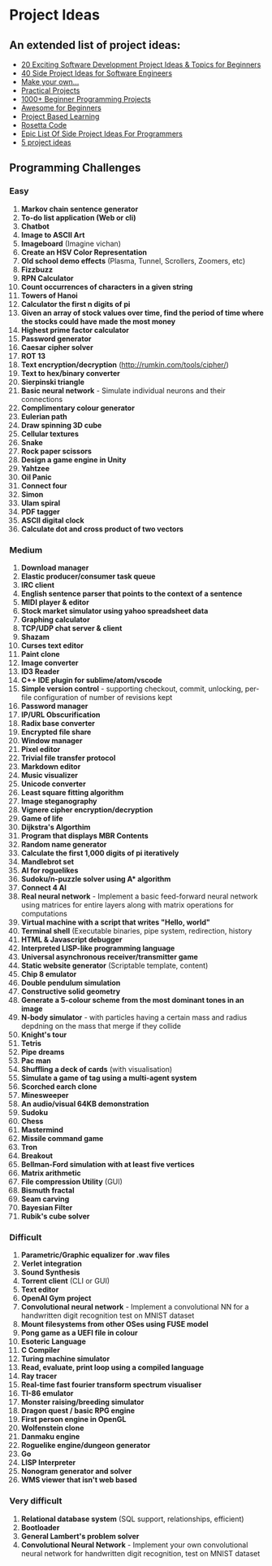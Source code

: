 # Project Ideas

## An extended list of project ideas:
- [20 Exciting Software Development Project Ideas & Topics for Beginners](https://www.upgrad.com/blog/software-development-project-ideas-topics-for-beginners/)
- [40 Side Project Ideas for Software Engineers](https://www.codementor.io/npostolovski/40-side-project-ideas-for-software-engineers-g8xckyxef)
- [Make your own...](https://github.com/danistefanovic/build-your-own-x)
- [Practical Projects](https://github.com/karan/Projects)
- [1000+ Beginner Programming Projects](https://www.reddit.com/r/learnprogramming/comments/2a9ygh/1000_beginner_programming_projects_xpost/)
- [Awesome for Beginners](https://github.com/MunGell/awesome-for-beginners)
- [Project Based Learning](https://github.com/tuvtran/project-based-learning)
- [Rosetta Code](http://rosettacode.org/wiki/Category:Programming_Tasks)
- [Epic List Of Side Project Ideas For Programmers](https://livingliferichly.com/epic-list-of-side-project-ideas-for-programmers)
- [5 project ideas](https://medium.com/@JohanneA/5-project-ideas-for-programmers-who-dont-know-what-to-work-on-next-51fdb191cbde)

## Programming Challenges

### Easy
1. **Markov chain sentence generator**
2. **To-do list application (Web or cli)**
3. **Chatbot**
4. **Image to ASCII Art**
5. **Imageboard** (Imagine vichan)
6. **Create an HSV Color Representation**
7. **Old school demo effects** (Plasma, Tunnel, Scrollers, Zoomers, etc)
8. **Fizzbuzz**
9. **RPN Calculator**
10. **Count occurrences of characters in a given string**
11. **Towers of Hanoi**
12. **Calculator the first n digits of pi**
13. **Given an array of stock values over time, find the period of time where the stocks could have made the most money**
14. **Highest prime factor calculator**
15. **Password generator**
16. **Caesar cipher solver**
17. **ROT 13**
18. **Text encryption/decryption** (http://rumkin.com/tools/cipher/)
19. **Text to hex/binary converter**
20. **Sierpinski triangle**
21. **Basic neural network** - Simulate individual neurons and their connections
22. **Complimentary colour generator**
23. **Eulerian path**
24. **Draw spinning 3D cube**
25. **Cellular textures**
26. **Snake**
27. **Rock paper scissors**
28. **Design a game engine in Unity**
29. **Yahtzee**
30. **Oil Panic**
31. **Connect four**
32. **Simon**
33. **Ulam spiral**
34. **PDF tagger**
35. **ASCII digital clock**
69. **Calculate dot and cross product of two vectors**

### Medium
1. **Download manager**
2. **Elastic producer/consumer task queue**
3. **IRC client**
4. **English sentence parser that points to the context of a sentence**
5. **MIDI player & editor**
6. **Stock market simulator using yahoo spreadsheet data**
7. **Graphing calculator**
8. **TCP/UDP chat server & client**
9. **Shazam**
10. **Curses text editor**
11. **Paint clone**
12. **Image converter**
13. **ID3 Reader**
14. **C++ IDE plugin for sublime/atom/vscode**
15. **Simple version control** - supporting checkout, commit, unlocking, per-file configuration of number of revisions kept
16. **Password manager**
17. **IP/URL Obscurification**
18. **Radix base converter**
19. **Encrypted file share**
20. **Window manager**
21. **Pixel editor**
22. **Trivial file transfer protocol**
23. **Markdown editor**
24. **Music visualizer**
25. **Unicode converter**
26. **Least square fitting algorithm**
27. **Image steganography**
28. **Vignere cipher encryption/decryption**
29. **Game of life**
30. **Dijkstra's Algorthim**
31. **Program that displays MBR Contents**
32. **Random name generator**
33. **Calculate the first 1,000 digits of pi iteratively**
34. **Mandlebrot set**
35. **AI for roguelikes**
36. **Sudoku/n-puzzle solver using A\* algorithm**
37. **Connect 4 AI**
38. **Real neural network** - Implement a basic feed-forward neural network using matrices for entire layers along with matrix operations for computations
40. **Virtual machine with a script that writes "Hello, world"**
41. **Terminal shell** (Executable binaries, pipe system, redirection, history
42. **HTML & Javascript debugger**
43. **Interpreted LISP-like programming language**
44. **Universal asynchronous receiver/transmitter game**
45. **Static website generator** (Scriptable template, content)
46. **Chip 8 emulator**
47. **Double pendulum simulation**
48. **Constructive solid geometry**
49. **Generate a 5-colour scheme from the most dominant tones in an image**
50. **N-body simulator** - with particles having a certain mass and radius depdning on the mass that merge if they collide
51. **Knight's tour**
52. **Tetris**
53. **Pipe dreams**
54. **Pac man**
55. **Shuffling a deck of cards** (with visualisation)
56. **Simulate a game of tag using a multi-agent system**
57. **Scorched earch clone**
58. **Minesweeper**
59. **An audio/visual 64KB demonstration**
60. **Sudoku**
61. **Chess**
62. **Mastermind**
63. **Missile command game**
64. **Tron**
65. **Breakout**
66. **Bellman-Ford simulation with at least five vertices**
67. **Matrix arithmetic**
68. **File compression Utility** (GUI)
70. **Bismuth fractal**
71. **Seam carving**
72. **Bayesian Filter**
73. **Rubik's cube solver**

### Difficult
1. **Parametric/Graphic equalizer for .wav files**
2. **Verlet integration**
3. **Sound Synthesis**
4. **Torrent client** (CLI or GUI)
5. **Text editor**
6. **OpenAI Gym project**
7. **Convolutional neural network** - Implement a convolutional NN for a handwritten digit recognition test on MNIST dataset
8. **Mount filesystems from other OSes using FUSE model**
9. **Pong game as a UEFI file in colour**
10. **Esoteric Language**
11. **C Compiler**
12. **Turing machine simulator**
13. **Read, evaluate, print loop using a compiled language**
14. **Ray tracer**
15. **Real-time fast fourier transform spectrum visualiser**
16. **TI-86 emulator**
17. **Monster raising/breeding simulator**
18. **Dragon quest / basic RPG engine**
19. **First person engine in OpenGL**
20. **Wolfenstein clone**
21. **Danmaku engine**
22. **Roguelike engine/dungeon generator**
23. **Go**
24. **LISP Interpreter**
25. **Nonogram generator and solver**
26. **WMS viewer that isn't web based**

### Very difficult 
1. **Relational database system** (SQL support, relationships, efficient)
2. **Bootloader**
3. **General Lambert's problem solver**
4. **Convolutional Neural Network** - Implement your own convolutional neural network for handwritten digit recognition, test on MNIST dataset
